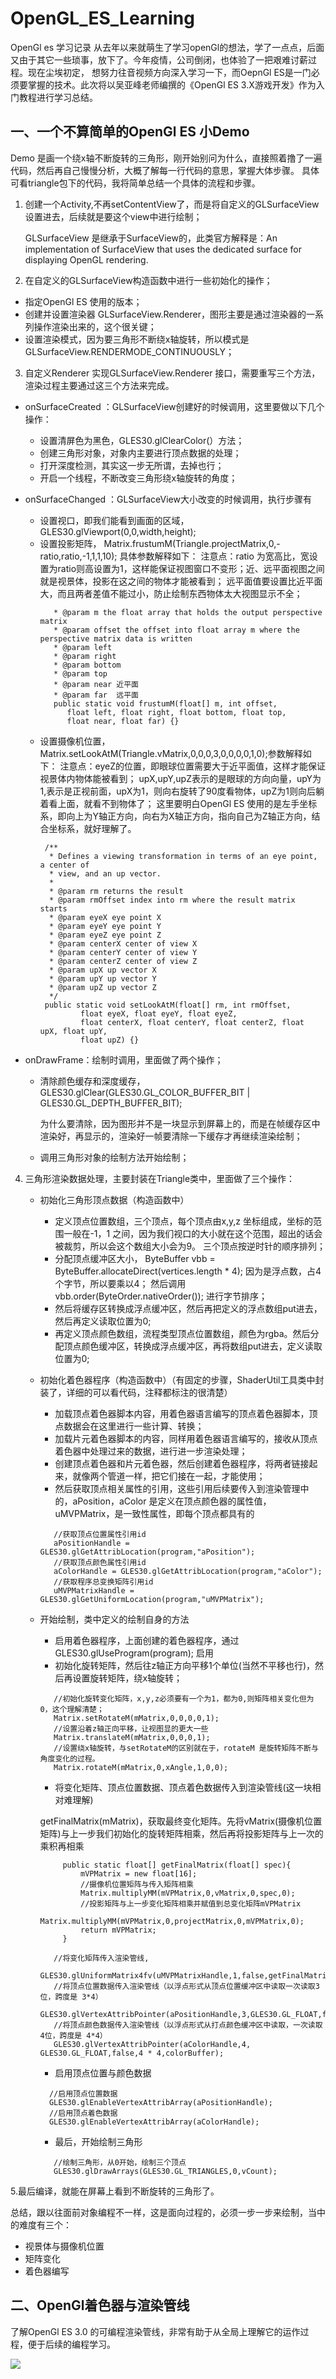 # OpenGL_ES_Learning
OpenGl es 学习记录
从去年以来就萌生了学习openGl的想法，学了一点点，后面又由于其它一些琐事，放下了。今年疫情，公司倒闭，也体验了一把艰难讨薪过程。现在尘埃初定，
想努力往音视频方向深入学习一下，而OepnGl ES是一门必须要掌握的技术。此次将以吴亚峰老师编撰的《OpenGl ES 3.X游戏开发》作为入门教程进行学习总结。

## 一、一个不算简单的OpenGl ES 小Demo
Demo 是画一个绕x轴不断旋转的三角形，刚开始别问为什么，直接照着撸了一遍代码，然后再自己慢慢分析，大概了解每一行代码的意思，掌握大体步骤。
具体可看triangle包下的代码，我将简单总结一个具体的流程和步骤。

1. 创建一个Activity,不再setContentView了，而是将自定义的GLSurfaceView设置进去，后续就是要这个view中进行绘制；

   GLSurfaceView 是继承于SurfaceView的，此类官方解释是：An implementation of SurfaceView that uses the dedicated surface for
 displaying OpenGL rendering. 
2. 在自定义的GLSurfaceView构造函数中进行一些初始化的操作；
  * 指定OpenGl ES 使用的版本；
  * 创建并设置渲染器 GLSurfaceView.Renderer，图形主要是通过渲染器的一系列操作渲染出来的，这个很关键；
  * 设置渲染模式，因为要三角形不断绕x轴旋转，所以模式是 GLSurfaceView.RENDERMODE_CONTINUOUSLY；
3. 自定义Renderer 实现GLSurfaceView.Renderer 接口，需要重写三个方法，渲染过程主要通过这三个方法来完成。
  * onSurfaceCreated ：GLSurfaceView创建好的时候调用，这里要做以下几个操作：
  
    * 设置清屏色为黑色，GLES30.glClearColor(）方法；
    * 创建三角形对象，对象内主要进行顶点数据的处理；
    * 打开深度检测，其实这一步无所谓，去掉也行；
    * 开启一个线程，不断改变三角形绕x轴旋转的角度；
  * onSurfaceChanged ：GLSurfaceView大小改变的时候调用，执行步骤有
  
    * 设置视口，即我们能看到画面的区域，GLES30.glViewport(0,0,width,height);
    * 设置投影矩阵， Matrix.frustumM(Triangle.projectMatrix,0,-ratio,ratio,-1,1,1,10); 具体参数解释如下：
      注意点：ratio 为宽高比，宽设置为ratio则高设置为1，这样能保证视图窗口不变形；近、远平面视图之间就是视景体，投影在这之间的物体才能被看到；
      远平面值要设置比近平面大，而且两者差值不能过小，防止绘制东西物体太大视图显示不全；
      ```
         * @param m the float array that holds the output perspective matrix
         * @param offset the offset into float array m where the perspective matrix data is written
         * @param left
         * @param right
         * @param bottom
         * @param top
         * @param near 近平面
         * @param far  远平面
         public static void frustumM(float[] m, int offset,
            float left, float right, float bottom, float top,
            float near, float far) {}
      ```
     * 设置摄像机位置，Matrix.setLookAtM(Triangle.vMatrix,0,0,0,3,0,0,0,0,1,0);参数解释如下：
        注意点：eyeZ的位置，即眼球位置需要大于近平面值，这样才能保证视景体内物体能被看到；
        upX,upY,upZ表示的是眼球的方向向量，upY为1,表示是正视前面，upX为1，则向右旋转了90度看物体，upZ为1则向后躺着看上面，就看不到物体了；
        这里要明白OpenGl ES 使用的是左手坐标系，即向上为Y轴正方向，向右为X轴正方向，指向自己为Z轴正方向，结合坐标系，就好理解了。
       ```
        /**
         * Defines a viewing transformation in terms of an eye point, a center of
         * view, and an up vector.
         *
         * @param rm returns the result
         * @param rmOffset index into rm where the result matrix starts
         * @param eyeX eye point X
         * @param eyeY eye point Y
         * @param eyeZ eye point Z
         * @param centerX center of view X
         * @param centerY center of view Y
         * @param centerZ center of view Z
         * @param upX up vector X
         * @param upY up vector Y
         * @param upZ up vector Z
         */
        public static void setLookAtM(float[] rm, int rmOffset,
                float eyeX, float eyeY, float eyeZ,
                float centerX, float centerY, float centerZ, float upX, float upY,
                float upZ) {}
       ```
   * onDrawFrame：绘制时调用，里面做了两个操作；
      * 清除颜色缓存和深度缓存， GLES30.glClear(GLES30.GL_COLOR_BUFFER_BIT | GLES30.GL_DEPTH_BUFFER_BIT);
        
        为什么要清除，因为图形并不是一块显示到屏幕上的，而是在帧缓存区中渲染好，再显示的，渲染好一帧要清除一下缓存才再继续渲染绘制；
        
      * 调用三角形对象的绘制方法开始绘制；

4. 三角形渲染数据处理，主要封装在Triangle类中，里面做了三个操作：
   * 初始化三角形顶点数据（构造函数中）
      * 定义顶点位置数组，三个顶点，每个顶点由x,y,z 坐标组成，坐标的范围一般在-1，1 之间，因为我们视口的大小就在这个范围，超出的话会被裁剪，所以会这个数组大小会为9。
      三个顶点按逆时针的顺序排列；
      * 分配顶点缓冲区大小， ByteBuffer vbb = ByteBuffer.allocateDirect(vertices.length * 4); 因为是浮点数，占4个字节，所以要乘以4；
      然后调用 vbb.order(ByteOrder.nativeOrder()); 进行字节排序；
      * 然后将缓存区转换成浮点缓冲区，然后再把定义的浮点数组put进去，然后再定义读取位置为0;
      * 再定义顶点颜色数组，流程类型顶点位置数组，颜色为rgba。然后分配顶点颜色缓冲区，转换成浮点缓冲区，再将数组put进去，定义读取位置为0;
   * 初始化着色器程序（构造函数中）（有固定的步骤，ShaderUtil工具类中封装了，详细的可以看代码，注释都标注的很清楚）
      * 加载顶点着色器脚本内容，用着色器语言编写的顶点着色器脚本，顶点数据会在这里进行一些计算、转换；
      * 加载片元着色器脚本的内容，同样用着色器语言编写的，接收从顶点着色器中处理过来的数据，进行进一步渲染处理；
      * 创建顶点着色器和片元着色器，然后创建着色器程序，将两者链接起来，就像两个管道一样，把它们接在一起，才能使用；
      * 然后获取顶点相关属性的引用，这些引用后续要传入到渲染管理中的，aPosition，aColor 是定义在顶点颜色器的属性值，uMVPMatrix，是一致性属性，即每个顶点都具有的

      ```
         //获取顶点位置属性引用id
         aPositionHandle = GLES30.glGetAttribLocation(program,"aPosition");
         //获取顶点颜色属性引用id
         aColorHandle = GLES30.glGetAttribLocation(program,"aColor");
         //获取程序总变换矩阵引用id
         uMVPMatrixHandle = GLES30.glGetUniformLocation(program,"uMVPMatrix");

      ```
   * 开始绘制，类中定义的绘制自身的方法
      * 启用着色器程序，上面创建的着色器程序，通过  GLES30.glUseProgram(program); 启用
      * 初始化旋转矩阵，然后往z轴正方向平移1个单位(当然不平移也行)，然后再设置旋转矩阵，绕x轴旋转；

      ```
         //初始化旋转变化矩阵，x,y,z必须要有一个为1，都为0,则矩阵相关变化但为0，这个理解清楚；
         Matrix.setRotateM(mMatrix,0,0,0,0,1);
         //设置沿着z轴正向平移，让视图显的更大一些
         Matrix.translateM(mMatrix,0,0,0,1);
         //设置绕x轴旋转，与setRotateM的区别就在于，rotateM 是旋转矩阵不断与角度变化的过程。
         Matrix.rotateM(mMatrix,0,xAngle,1,0,0);

      ```
      * 将变化矩阵、顶点位置数据、顶点着色数据传入到渲染管线(这一块相对难理解)

       getFinalMatrix(mMatrix)，获取最终变化矩阵。先将vMatrix(摄像机位置矩阵)与上一步我们初始化的旋转矩阵相乘，然后再将投影矩阵与上一次的乘积再相乘

       ```
            public static float[] getFinalMatrix(float[] spec){
                mVPMatrix = new float[16];
                //摄像机位置矩阵与传入矩阵相乘
                Matrix.multiplyMM(mVPMatrix,0,vMatrix,0,spec,0);
                //投影矩阵与上一步变化矩阵相乘并赋值到总变化矩阵mVPMatrix
                Matrix.multiplyMM(mVPMatrix,0,projectMatrix,0,mVPMatrix,0);
                return mVPMatrix;
            }
       ```

      ```
         //将变化矩阵传入渲染管线,
         GLES30.glUniformMatrix4fv(uMVPMatrixHandle,1,false,getFinalMatrix(mMatrix),0);
         //将顶点位置数据传入渲染管线（以浮点形式从顶点位置缓冲区中读取一次读取3位，跨度是 3*4）
         GLES30.glVertexAttribPointer(aPositionHandle,3,GLES30.GL_FLOAT,false,3*4,vertexBuffer);
         //将顶点颜色数据传入渲染管线（以浮点形式从打点颜色缓冲区中读取，一次读取4位，跨度是 4*4）
         GLES30.glVertexAttribPointer(aColorHandle,4, GLES30.GL_FLOAT,false,4 * 4,colorBuffer);

      ```

      * 启用顶点位置与颜色数据

      ```
        //启用顶点位置数据
        GLES30.glEnableVertexAttribArray(aPositionHandle);
        //启用顶点着色数据
        GLES30.glEnableVertexAttribArray(aColorHandle);
      ```

      * 最后，开始绘制三角形

      ```
         //绘制三角形，从0开始，绘制三个顶点
         GLES30.glDrawArrays(GLES30.GL_TRIANGLES,0,vCount);
      ```
5.最后编译，就能在屏幕上看到不断旋转的三角形了。

总结，跟以往面前对象编程不一样，这是面向过程的，必须一步一步来绘制，当中的难度有三个：

 * 视景体与摄像机位置
 * 矩阵变化
 * 着色器编写

## 二、OpenGl着色器与渲染管线

   了解OpenGl ES 3.0 的可编程渲染管线，非常有助于从全局上理解它的运作过程，便于后续的编程学习。
   
   ![](/pictures/OpenGl%20ES%203.0渲染管线.jpg)






